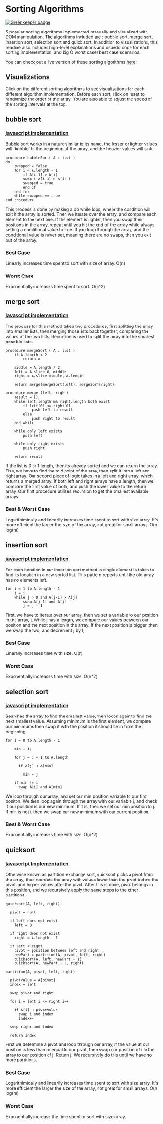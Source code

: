 # Sorting Algorithms

[![Greenkeeper badge](https://badges.greenkeeper.io/JoeKarlsson/sorting-alogorithms.svg)](https://greenkeeper.io/)

5 popular sorting algorithms implemented manually and visualized with DOM manipulation.
The algorithms included are : bubble sort, merge sort, insertion sort, selection sort and quick sort. In addition to visualizations, this readme also includes high-level explanations and psuedo code for each sorting implementation, and big O worst case/ best case scenarios.

You can check out a live version of these sorting algorithms [here](https://joekarlsson1.github.io/sorting-alogorithms/):


## Visualizations

Click on the different sorting algorithms to see visualizations for each different algorithm implementation. Before each sort, click on reset to randomize the order of the array. You are also able to adjust the speed of the sorting intervals at the top.

## bubble sort

### [javascript implementation](public/js/bubblesort.js)

Bubble sort works in a nature similar to its name, the lesser or lighter values will 'bubble' to the beginning of the array, and the heavier values will sink.
```
procedure bubbleSort( A : list )
do
    swapped = false
    for i < A.length - 1
        if A[i-1] > A[i]
        swap ( A[i-1] > A[i] )
        swapped = true
        end if
    end for
    while swapped == true
end procedure
```
This process is done by making a do while loop, where the condition will exit if the array is sorted. Then we  iterate over the array, and compare each element to the next one. If the element is lighter, then you swap their positions in the array, repeat until you hit the end of the array while always setting a conditional value to true. If you loop through the array, and the conditional value is never set, meaning there are no swaps, then you exit out of the array.

### Best Case
Linearly increases time spent to sort with size of array. O(n)

### Worst Case
Exponentially increases time spent to sort. O(n^2)

## merge sort

### [javascript implementation](public/js/mergesort.js)

The process for this method takes two procedures, first splitting the array into smaller lists, then merging those lists back together, comparing the values of the two lists. Recursion is used to split the array into the smallest possible lists.
``` psuedocode
procedure mergeSort ( A : list )
    if A.length < 2
        return A

    middle = A.length / 2
    left = A.slice 0, middle
    right = A.slice middle, A.length

    return merge(mergeSort(left), mergeSort(right);

procedure merge (left, right)
    result = []
    while left.length && right.length both exist
        if left[0] <= right[0]
            push left to result
        else
            push right to result
    end while

    while only left exists
        push left

    while only right exists
        push right

    return result
```
If the list is 0 or 1 length, then its already sorted and we can return the array. Else, we have to find the mid point of the aray, then split it into a left and right array. Our second piece of logic takes in a left and right array, which returns a merged array. If both left and right arrays have a length, then we compare the first value of both, and push the lower value to the return array. Our first procedure utilizes recursion to get the smallest available arrays.

### Best & Worst Case
Logarithimically and linearlly increases time spent to sort with size array. It's more efficient the larger the size of the array, not great for small arrays. O(n log(n))

## insertion sort

### [javascript implementation](public/js/insertionsort.js)

For each iteration in our insertion sort method, a single element is taken to find its location in a new sorted list. This pattern repeats until the old array has no elements left.

```
for i = 1 to A.length - 1
    j = i
    while j > 0 and A[j-1] > A[j]
        swap A[j-1] and A[j]
        j = j - 1
```

First, we have to iterate over our array, then we set a variable to our position in the array, j. While j has a length, we compare our values between our position and the next position in the array. If the next position is bigger, then we swap the two, and decrement j by 1;

### Best Case
Linerally increases time with size. O(n)

### Worst Case
Exponentially increases time with size. O(n^2)

## selection sort

### [javascript implementation](public/js/selectionsort.js)

Searches the array to find the smallest value, then loops again to find the next smallest value. Assuming minimum is the first element, we compare our minimums then swap it with the position it should be in from the beginning.

```
for i = 0 to A.length - 1

    min = i;

    for j = i + 1 to A.length

      if A[j] < A[min]

        min = j

    if min != i
      swap A[i] and A[min]
```
We loop through our array, and set our min position variable to our first positon. We then loop again through the array with our variable j, and check if our position is our new minimum. If it is, then we set our min position to j. If min is not i, then we swap our new minimum with our current position.

### Best & Worst Case
Exponentially increases time with size. O(n^2)

## quicksort

### [javascript implementation](public/js/quicksort.js)

Otherwise known as partition-exchange sort, quicksort picks a pivot from the array, then reorders the array with values lower than the pivot before the pivot, and higher values after the pivot. After this is done, pivot belongs in this position, and we recursively apply the same steps to the other partitions.

```
quicksort(A, left, right)

  pivot = null

  if left does not exist
    left = 0

  if right does not exist
    right = A.length - 1

  if left < right
    pivot = position between left and right
    newPart = partition(A, pivot, left, right)
    quicksort(A, left, newPart - 1)
    quicksort(A, newPart + 1, right)

partition(A, pivot, left, right)

  pivotValue = A[pivot]
  index = left

  swap pivot and right

  for i = left i <= right i++

    if A[i] < pivotValue
      swap i and index
      index++

  swap right and index

  return index
```
First we determine a pivot and loop through our array, if the value at our position is less than or equal to our pivot, then swap our position of i in the array to our position of j.
Return j. We recursively do this until we have no more partitions.

### Best Case

Logarithimically and linearlly increases time spent to sort with size array. It's more efficient the larger the size of the array, not great for small arrays. O(n log(n))

### Worst Case

Exponentially increase the time spent to sort with size array.
